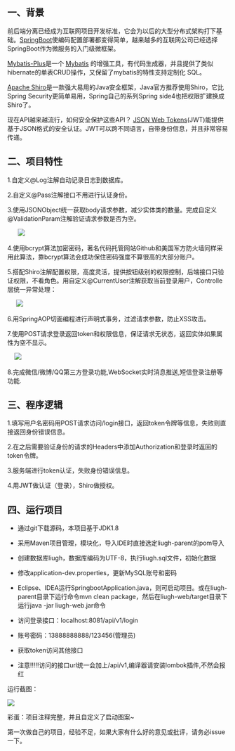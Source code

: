 ## 一、背景

前后端分离已经成为互联网项目开发标准，它会为以后的大型分布式架构打下基础。[SpringBoot](https://projects.spring.io/spring-boot/)使编码配置部署都变得简单，越来越多的互联网公司已经选择SpringBoot作为微服务的入门级微框架。

[Mybatis-Plus](https://github.com/baomidou/mybatis-plus)是一个 [Mybatis](http://www.mybatis.org/mybatis-3/) 的增强工具，有代码生成器，并且提供了类似hibernate的单表CRUD操作，又保留了mybatis的特性支持定制化 SQL。

[Apache Shiro](https://shiro.apache.org/)是一款强大易用的Java安全框架，Java官方推荐使用Shiro，它比Spring Security更简单易用，Spring自己的系列Spring side4也把权限扩建换成Shiro了。

现在API越来越流行，如何安全保护这些API？ [JSON Web Tokens](https://jwt.io/)(JWT)能提供基于JSON格式的安全认证。JWT可以跨不同语言，自带身份信息，并且非常容易传递。

## 二、项目特性

1.自定义@Log注解自动记录日志到数据库。

2.自定义@Pass注解接口不用进行认证身份。

3.使用JSONObject统一获取body请求参数，减少实体类的数量。完成自定义@ValidationParam注解验证请求参数是否为空。

      ![](https://oscimg.oschina.net/oscnet/f3baf3e96123d41a8fff8bf2ac62684b9bb.jpg)

4.使用bcrypt算法加密密码，著名代码托管网站Github和美国军方防火墙同样采用此算法，靠bcrypt算法会成功保住密码强度不算很高的大部分账户。

5.搭配Shiro注解配置权限，高度灵活，提供按钮级别的权限控制，后端接口只验证权限，不看角色。用自定义@CurrentUser注解获取当前登录用户，Controlle层统一异常处理：

     ![](https://static.oschina.net/uploads/space/2018/0512/234950_u2kv_3577599.png)

6.用SpringAOP切面编程进行声明式事务，过滤请求参数，防止XSS攻击。

7.使用POST请求登录返回token和权限信息，保证请求无状态，返回实体如果属性为空不显示。

    ![](https://oscimg.oschina.net/oscnet/f408e29462912bfdd1a9415a0d74d351d9a.jpg)

8.完成微信/微博/QQ第三方登录功能,WebSocket实时消息推送,短信登录注册等功能.

## 三、程序逻辑

1.填写用户名密码用POST请求访问/login接口，返回token令牌等信息，失败则直接返回身份错误信息。

2.在之后需要验证身份的请求的Headers中添加Authorization和登录时返回的token令牌。

3.服务端进行token认证，失败身份错误信息。

4.用JWT做认证（登录），Shiro做授权。

## 四、运行项目


-   通过git下载源码，本项目基于JDK1.8
    
-   采用Maven项目管理，模块化，导入IDE时直接选定liugh-parent的pom导入
    
-   创建数据库liugh，数据库编码为UTF-8，执行liugh.sql文件，初始化数据
    
-   修改application-dev.properties，更新MySQL账号和密码
    
-   Eclipse、IDEA运行SpringbootApplication.java，则可启动项目。或在liugh-parent目录下运行命令mvn clean package，然后在liugh-web/target目录下运行java -jar liugh-web.jar命令

    
-   访问登录接口：localhost:8081/api/v1/login
    
-   账号密码：13888888888/123456(管理员)
    
-   获取token访问其他接口

-   注意!!!!!访问的接口url统一会加上/api/v1,编译器请安装lombok插件,不然会报红
    

运行截图：

![](https://oscimg.oschina.net/oscnet/522117b788ebf4bda5c5eacaa6bf1279546.jpg)

彩蛋：项目注释完整，并且自定义了启动图案~


第一次做自己的项目，经验不足，如果大家有什么好的意见或批评，请务必issue一下。